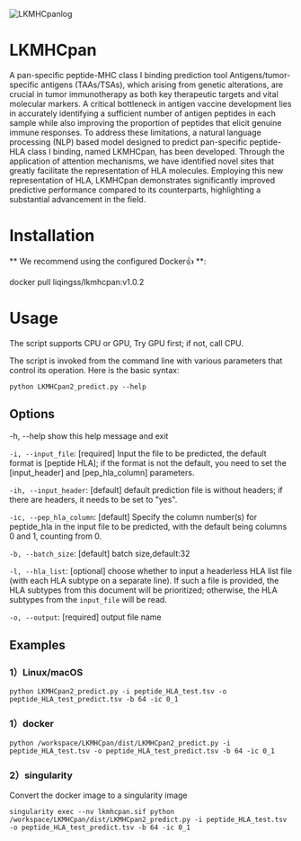 
![LKMHCpanlog](https://github.com/user-attachments/assets/0947a35c-7125-4bb3-8c51-82115448f264)


# LKMHCpan
A pan-specific peptide-MHC class I binding prediction tool
Antigens/tumor-specific antigens (TAAs/TSAs), which arising from genetic alterations, are crucial in tumor immunotherapy as both key therapeutic targets and vital molecular markers. A critical bottleneck in antigen vaccine development lies in accurately identifying a sufficient number of antigen peptides in each sample while also improving the proportion of peptides that elicit genuine immune responses. To address these limitations, a natural language processing (NLP) based model designed to predict pan-specific peptide-HLA class I binding, named LKMHCpan, has been developed. Through the application of attention mechanisms, we have identified novel sites that greatly facilitate the representation of HLA molecules. Employing this new representation of HLA, LKMHCpan demonstrates significantly improved predictive performance compared to its counterparts, highlighting a substantial advancement in the field.

# Installation
** We recommend using the configured Docker👍 **:

docker pull liqingss/lkmhcpan:v1.0.2

# Usage
The script supports CPU or GPU, Try GPU first; if not, call CPU.

The script is invoked from the command line with various parameters that control its operation. Here is the basic syntax:

```python LKMHCpan2_predict.py --help```

## Options
-h, --help show this help message and exit

```-i, --input_file```: [required] Input the file to be predicted, the default format is [peptide HLA]; if the format is not the default, you need to set the [input_header] and [pep_hla_column] parameters.

```-ih, --input_header```: [default] default prediction file is without headers; if there are headers, it needs to be set to "yes".

```-ic, --pep_hla_column```: [default] Specify the column number(s) for peptide_hla in the input file to be predicted, with the default being columns 0 and 1, counting from 0.

```-b, --batch_size```: [default] batch size,default:32

```-l, --hla_list```: [optional] choose whether to input a headerless HLA list file (with each HLA subtype on a separate line). If such a file is provided, the HLA subtypes from this document will be prioritized; otherwise, the HLA subtypes from the `input_file` will be read.

```-o, --output```: [required] output file name

## Examples
### 1）Linux/macOS
```python LKMHCpan2_predict.py -i peptide_HLA_test.tsv -o peptide_HLA_test_predict.tsv -b 64 -ic 0_1```
### 1）docker
```python /workspace/LKMHCpan/dist/LKMHCpan2_predict.py -i peptide_HLA_test.tsv -o peptide_HLA_test_predict.tsv -b 64 -ic 0_1```
### 2）singularity
Convert the docker image to a singularity image

```singularity exec --nv lkmhcpan.sif python /workspace/LKMHCpan/dist/LKMHCpan2_predict.py -i peptide_HLA_test.tsv -o peptide_HLA_test_predict.tsv -b 64 -ic 0_1```

